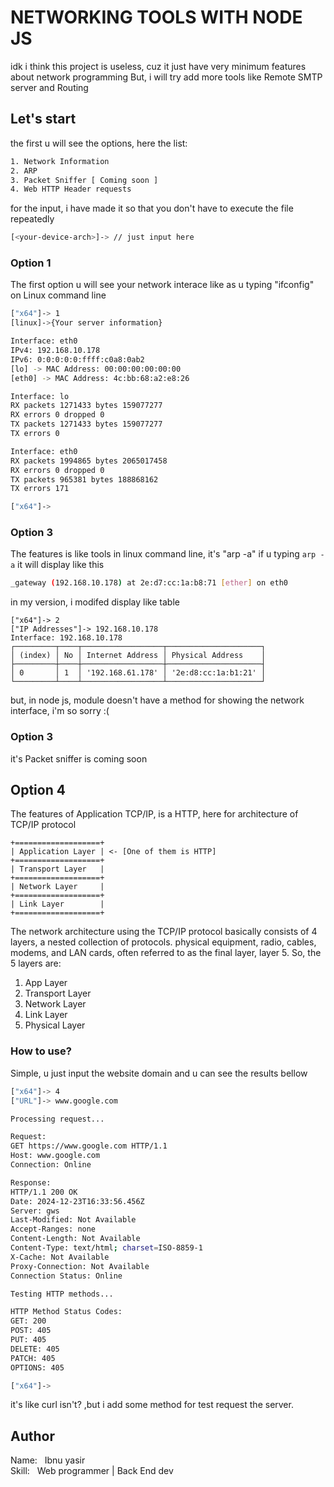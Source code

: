 # NETWORKING TOOLS WITH NODE JS
idk i think this project is useless, cuz it just have very minimum features about network programming
But, i will try add more tools like Remote SMTP server and Routing

## Let's start

the first u will see the options, here the list:

```bash
1. Network Information
2. ARP
3. Packet Sniffer [ Coming soon ]
4. Web HTTP Header requests
```
for the input, i have made it so that you don't have to execute the file repeatedly

```bash
[<your-device-arch>]-> // just input here
```
### Option 1
The first option u will see your network interace like as u typing "ifconfig" on Linux command line

```bash
["x64"]-> 1
[linux]->{Your server information}

Interface: eth0
IPv4: 192.168.10.178
IPv6: 0:0:0:0:0:ffff:c0a8:0ab2
[lo] -> MAC Address: 00:00:00:00:00:00
[eth0] -> MAC Address: 4c:bb:68:a2:e8:26

Interface: lo
RX packets 1271433 bytes 159077277
RX errors 0 dropped 0
TX packets 1271433 bytes 159077277
TX errors 0

Interface: eth0
RX packets 1994865 bytes 2065017458
RX errors 0 dropped 0
TX packets 965381 bytes 188868162
TX errors 171

["x64"]->
```
### Option 3
The features is like tools in linux command line, it's "arp -a"
if u typing `arp -a` it will display like this

```bash
_gateway (192.168.10.178) at 2e:d7:cc:1a:b8:71 [ether] on eth0
```
in my version, i modifed display like table
```
["x64"]-> 2
["IP Addresses"]-> 192.168.10.178
Interface: 192.168.10.178
┌─────────┬────┬──────────────────┬─────────────────────┐
│ (index) │ No │ Internet Address │ Physical Address    │
├─────────┼────┼──────────────────┼─────────────────────┤
│ 0       │ 1  │ '192.168.61.178' │ '2e:d8:cc:1a:b1:21' │
└─────────┴────┴──────────────────┴─────────────────────┘
```
but, in node js, module doesn't have a method for showing the network interface, i'm so sorry :(

### Option 3
it's Packet sniffer is coming soon

## Option 4
The features of Application TCP/IP, is a HTTP, here for architecture of TCP/IP protocol

```
+===================+
| Application Layer | <- [One of them is HTTP]
+===================+
| Transport Layer   |
+===================+
| Network Layer     |
+===================+
| Link Layer        |
+===================+
```
The network architecture using the TCP/IP protocol basically consists of 4 layers, a nested collection of protocols. physical equipment, radio, cables, modems, and LAN cards, often referred to as the final layer, layer 5. So, the 5 layers are:
1. App Layer
2. Transport Layer
3. Network Layer
4. Link Layer
5. Physical Layer

### How to use?

Simple, u just input the website domain and u can see the results bellow

```bash
["x64"]-> 4
["URL"]-> www.google.com

Processing request...

Request:
GET https://www.google.com HTTP/1.1
Host: www.google.com
Connection: Online

Response:
HTTP/1.1 200 OK
Date: 2024-12-23T16:33:56.456Z
Server: gws
Last-Modified: Not Available
Accept-Ranges: none
Content-Length: Not Available
Content-Type: text/html; charset=ISO-8859-1
X-Cache: Not Available
Proxy-Connection: Not Available
Connection Status: Online

Testing HTTP methods...

HTTP Method Status Codes:
GET: 200
POST: 405
PUT: 405
DELETE: 405
PATCH: 405
OPTIONS: 405

["x64"]-> 
```
it's like curl isn't?
,but i add some method for test request the server.

## Author
Name: &nbsp; Ibnu yasir
\
Skill: &nbsp; Web programmer |  Back  End dev
